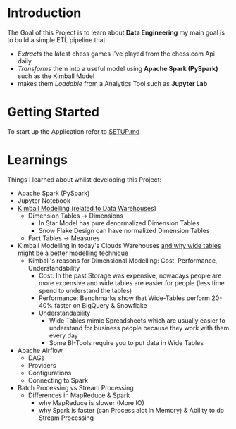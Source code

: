 # Introduction

The Goal of this Project is to learn about **Data Engineering** my main goal is to build a simple ETL pipeline that:

* _Extracts_ the latest chess games I've played from the chess.com Api daily
* _Transforms_ them into a useful model using **Apache Spark (PySpark)**  such as the Kimball Model
* makes them _Loadable_ from a Analytics Tool such as **Jupyter Lab**

# Getting Started

To start up the Application refer to [SETUP.md](SETUP.md)

# Learnings

Things I learned about whilst developing this Project:

* Apache Spark (PySpark)
* Jupyter Notebook
* [Kimball Modelling (related to Data Warehouses)](https://www.kimballgroup.com/data-warehouse-business-intelligence-resources/kimball-techniques/dimensional-modeling-techniques/)
    * Dimension Tables -> Dimensions
        * In Star Model has pure denormalized Dimension Tables
        * Snow Flake Design can have normalized Dimension Tables
    * Fact Tables -> Measures
* Kimball Modelling in today's Clouds
  Warehouses [and why wide tables might be a better modelling technique](https://www.youtube.com/watch?v=3OcS2TMXELU)
    * Kimball's reasons for Dimensional Modelling: Cost, Performance, Understandability
        * Cost: In the past Storage was expensive, nowadays people are more expensive and wide tables are easier for
          people (less time spend to understand the tables)
        * Performance: Benchmarks show that Wide-Tables perform 20-40% faster on BigQuery & Snowflake
        * Understandability
            * Wide Tables mimic Spreadsheets which are usually easier to understand for business people because they
              work with them every day
            * Some BI-Tools require you to put data in Wide Tables
* Apache Airflow
    * DAGs
    * Providers
    * Configurations
    * Connecting to Spark
* Batch Processing vs Stream Processing
    * Differences in MapReduce & Spark
        * why MapReduce is slower (More IO)
        * why Spark is faster (can Process alot in Memory) & Ability to do Stream Processing
